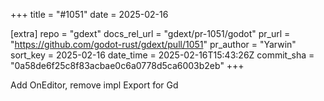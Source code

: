 +++
title = "#1051"
date = 2025-02-16

[extra]
repo = "gdext"
docs_rel_url = "gdext/pr-1051/godot"
pr_url = "https://github.com/godot-rust/gdext/pull/1051"
pr_author = "Yarwin"
sort_key = 2025-02-16
date_time = 2025-02-16T15:43:26Z
commit_sha = "0a58de6f25c8f83acbae0c6a0778d5ca6003b2eb"
+++

Add OnEditor<T>, remove impl<T> Export for Gd<T>
